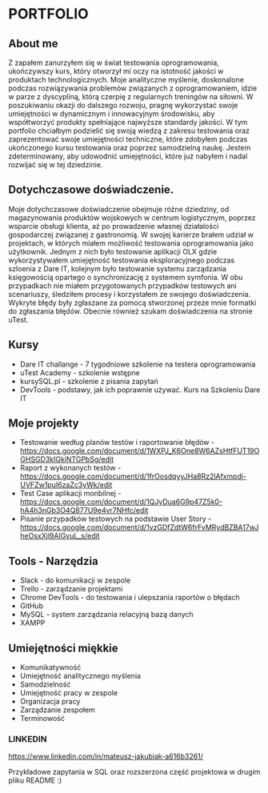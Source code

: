 # PORTFOLIO
## About me
Z zapałem zanurzyłem się w świat testowania oprogramowania, ukończywszy kurs, który otworzył mi oczy na istotność jakości w produktach technologicznych. Moje analityczne myślenie, doskonalone podczas rozwiązywania problemów związanych z oprogramowaniem, idzie w parze z dyscypliną, którą czerpię z regularnych treningów na siłowni. W poszukiwaniu okazji do dalszego rozwoju, pragnę wykorzystać swoje umiejętności w dynamicznym i innowacyjnym środowisku, aby współtworzyć produkty spełniające najwyższe standardy jakości. W tym portfolio chciałbym podzielić się swoją wiedzą z zakresu testowania oraz zaprezentować swoje umiejętności techniczne, które zdobyłem podczas ukończonego kursu testowania oraz poprzez samodzielną naukę. Jestem zdeterminowany, aby udowodnić umiejętności, które już nabyłem i nadal rozwijać się w tej dziedzinie.
## Dotychczasowe doświadczenie. 
Moje dotychczasowe doświadczenie obejmuje różne dziedziny, od magazynowania produktów wojskowych w centrum logistycznym, poprzez wsparcie obsługi klienta, aż po prowadzenie własnej działalości gospodarczej związanej z gastronomią.
W swojej karierze brałem udział w projektach, w których miałem możliwość testowania oprogramowania jako użytkownik. Jednym z nich było testowanie aplikacji OLX gdzie wykorzystywałem umiejętność testowania eksploracyjnego podczas szloenia z Dare IT, kolejnym było testowanie systemu zarządzania księgowością opartego o synchronizację z systemem symfonia. W obu przypadkach nie miałem przygotowanych przypadków testowych ani scenariuszy, śledziłem procesy i korzystałem ze swojego doświadczenia. Wykryte błędy były zgłaszane za pomocą stworzonej przeze mnie formatki do zgłaszania błędów. Obecnie również szukam doświadczenia na stronie uTest.

## Kursy 

* Dare IT challange - 7 tygodniowe szkolenie na testera oprogramowania 
* uTest Academy - szkolenie wstępne
* kursySQL.pl - szkolenie z pisania zapytań
* DevTools - podstawy, jak ich poprawnie używać. Kurs na Szkoleniu Dare IT

##  Moje projekty

* Testowanie według planów testów i raportowanie błędów -https://docs.google.com/document/d/1WXPJ_K6One8W6AZsHtfFUT19OGHSGD3kIGkiNTGPbSg/edit
* Raport z wykonanych testów - https://docs.google.com/document/d/1frOosdqyyJHa8Rz2lAfxmpdj-UVFZw1puI6zaZc3yWk/edit
* Test Case aplikacji monbilnej - https://docs.google.com/document/d/1QJyDua6G9p47Z5k0-hA4h3nGb3O4Q877U9e4vr7NHfc/edit
* Pisanie przypadków testowych na podstawie User Story - https://docs.google.com/document/d/1yzGDfZdtW6frFvMRydBZBA17wJheOsxXjl9AIGvuL_s/edit

## Tools - Narzędzia
* Slack - do komunikacji w zespole 
* Trello - zarządzanie projektami
* Chrome DevTools - do testowania i ulepszania raportów o błędach
* GitHub
* MySQL - system zarządzania relacyjną bazą danych
* XAMPP

## Umiejętności miękkie 
* Komunikatywność
* Umiejętność analitycznego myślenia
* Samodzielność 
* Umiejętność pracy w zespole
* Organizacja pracy
* Zarządzanie zespołem
* Terminowość 


### LINKEDIN 

https://www.linkedin.com/in/mateusz-jakubiak-a616b3261/ 



Przykładowe zapytania w SQL oraz rozszerzona część projektowa w drugim pliku README :)
